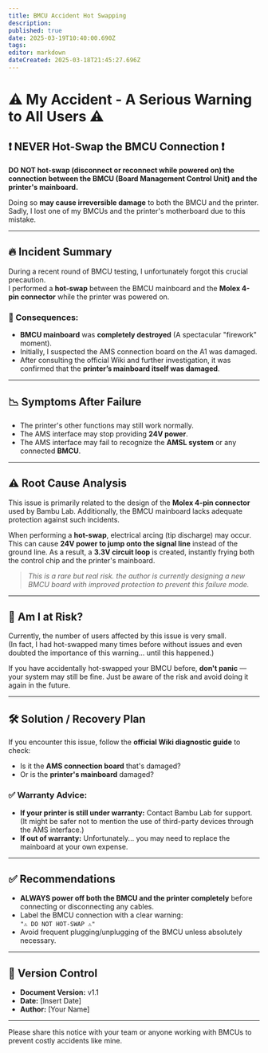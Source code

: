 ```yaml
---
title: BMCU Accident Hot Swapping
description: 
published: true
date: 2025-03-19T10:40:00.690Z
tags: 
editor: markdown
dateCreated: 2025-03-18T21:45:27.696Z
---
```


# ⚠️ My Accident - A Serious Warning to All Users ⚠️

## ❗ NEVER Hot-Swap the BMCU Connection ❗
**DO NOT hot-swap (disconnect or reconnect while powered on) the connection between the BMCU (Board Management Control Unit) and the printer's mainboard.**  

Doing so **may cause irreversible damage** to both the BMCU and the printer.  
Sadly, I lost one of my BMCUs and the printer's motherboard due to this mistake.

---

## 🔥 Incident Summary
During a recent round of BMCU testing, I unfortunately forgot this crucial precaution.  
I performed a **hot-swap** between the BMCU mainboard and the **Molex 4-pin connector** while the printer was powered on.

### 📌 Consequences:
- **BMCU mainboard** was **completely destroyed** (A spectacular "firework" moment).
- Initially, I suspected the AMS connection board on the A1 was damaged.
- After consulting the official Wiki and further investigation, it was confirmed that the **printer’s mainboard itself was damaged**.

---

## 📉 Symptoms After Failure
- The printer's other functions may still work normally.
- The AMS interface may stop providing **24V power**.
- The AMS interface may fail to recognize the **AMSL system** or any connected **BMCU**.

---

## ⚠️ Root Cause Analysis
This issue is primarily related to the design of the **Molex 4-pin connector** used by Bambu Lab. Additionally, the BMCU mainboard lacks adequate protection against such incidents.

When performing a **hot-swap**, electrical arcing (tip discharge) may occur. This can cause **24V power to jump onto the signal line** instead of the ground line. As a result, a **3.3V circuit loop** is created, instantly frying both the control chip and the printer's mainboard.

> *This is a rare but real risk. the author is currently designing a new BMCU board with improved protection to prevent this failure mode.*

---

## 🤔 Am I at Risk?
Currently, the number of users affected by this issue is very small.  
(In fact, I had hot-swapped many times before without issues and even doubted the importance of this warning... until this happened.)  

If you have accidentally hot-swapped your BMCU before, **don't panic** — your system may still be fine. Just be aware of the risk and avoid doing it again in the future.

---

## 🛠️ Solution / Recovery Plan
If you encounter this issue, follow the **official Wiki diagnostic guide** to check:
- Is it the **AMS connection board** that's damaged?
- Or is the **printer's mainboard** damaged?

### ✅ Warranty Advice:
- **If your printer is still under warranty:** Contact Bambu Lab for support. (It might be safer not to mention the use of third-party devices through the AMS interface.)
- **If out of warranty:** Unfortunately... you may need to replace the mainboard at your own expense.

---

## ✅ Recommendations
- **ALWAYS power off both the BMCU and the printer completely** before connecting or disconnecting any cables.
- Label the BMCU connection with a clear warning:  
  `"⚠️ DO NOT HOT-SWAP ⚠️"`
- Avoid frequent plugging/unplugging of the BMCU unless absolutely necessary.

---

## 📄 Version Control
- **Document Version:** v1.1
- **Date:** [Insert Date]
- **Author:** [Your Name]

---

Please share this notice with your team or anyone working with BMCUs to prevent costly accidents like mine.
